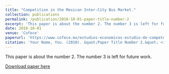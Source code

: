 ```yaml
---
title: "Competition in the Mexican Inter-City Bus Market."
collection: publications
permalink: /publication/2010-10-01-paper-title-number-2
excerpt: 'This paper is about the number 2. The number 3 is left for future work.'
date: 2010-10-01
venue: 'Cofece'
paperurl: 'https://www.cofece.mx/estudios-economicos-estudio-de-competencia-en-el-autotransporte-federal-de-pasajeros/'
citation: 'Your Name, You. (2010). &quot;Paper Title Number 2.&quot; <i>Journal 1</i>. 1(2).'
---
```

This paper is about the number 2. The number 3 is left for future work.

[Download paper here](https://www.cofece.mx/estudios-economicos-estudio-de-competencia-en-el-autotransporte-federal-de-pasajeros/)
